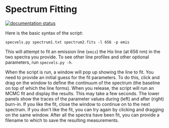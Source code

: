 # Spectrum Fitting

[![documentation status](https://readthedocs.org/projects/spectrum-fitting/badge/?version=latest&style=flat)](https://spectrum-fitting.readthedocs.io/en/latest/?badge=latest)

Here is the basic syntax of the script:

`specvels.py spectrum1.txt spectrum2.fits -l 656 -p emis`

This will attempt to fit an emission line (`emis`) the Hα line (at 656 nm) in the two spectra you provide.
To see other line profiles and other optional parameters, run `specvels.py -h`.

When the script is run, a window will pop up showing the line to fit.
You need to provide an initial guess for the fit parameters.
To do this, click and drag on the window to define the continuum of the spectrum (the baseline on top of which the line forms).
When you release, the script will run an MCMC fit and display the results. This may take a few seconds.
The lower panels show the traces of the parameter values during (left) and after (right) burn-in.
If you like the fit, close the window to continue on to the next spectrum.
If you don't like the fit, you can try again by clicking and dragging on the same window.
After all the spectra have been fit, you can provide a filename to which to save the resulting measurements.
 
